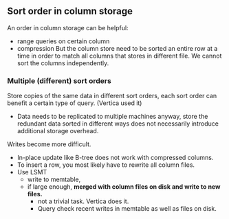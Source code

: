 ## Sort order in column storage
An order in column storage can be helpful:
- range queries on certain column
- compression
But the column store need to be sorted an entire row at a time in order to match all columns that stores in different file. We cannot sort the columns independently.

### Multiple (different) sort orders
Store copies of the same data in different sort orders, each sort order can benefit a certain type of query.  (Vertica used it)
- Data needs to be replicated to multiple machines anyway, store the redundant data sorted in different ways does not necessarily introduce additional storage overhead.

Writes become more difficult. 
- In-place update like B-tree does not work with compressed columns.
- To insert a row, you most likely have to rewrite all column files.
- Use LSMT
  - write to memtable, 
  - if large enough, **merged with column files on disk and write to new files.**
    - not a trivial task. Vertica does it.
    - Query check recent writes in memtable as well as files on disk.

